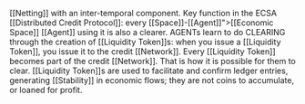 [[Netting]] with an inter-temporal component. Key function in the ECSA [[Distributed Credit Protocol]]: every [[Space]]-[[Agent]]">[[Economic Space]] [[Agent]] using it is also a clearer. AGENTs learn to do CLEARING through the creation of [[Liquidity Token]]s: when you issue a [[Liquidity Token]], you issue it to the credit [[Network]]. Every [[Liquidity Token]] becomes part of the credit [[Network]]. That is how it is possible for them to clear.  [[Liquidity Token]]s are used to facilitate and confirm ledger entries, generating [[Stability]] in economic flows; they are not coins to accumulate, or loaned for profit.